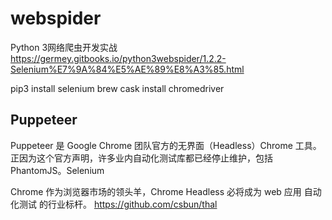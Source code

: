 # webspider
Python 3网络爬虫开发实战 
https://germey.gitbooks.io/python3webspider/1.2.2-Selenium%E7%9A%84%E5%AE%89%E8%A3%85.html

pip3 install selenium
brew cask install chromedriver

## Puppeteer
Puppeteer 是 Google Chrome 团队官方的无界面（Headless）Chrome 工具。正因为这个官方声明，许多业内自动化测试库都已经停止维护，包括 PhantomJS。Selenium 

Chrome 作为浏览器市场的领头羊，Chrome Headless 必将成为 web 应用 自动化测试 的行业标杆。 https://github.com/csbun/thal